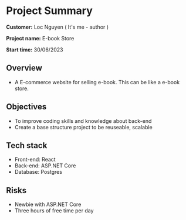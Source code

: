 # Project Summary

**Customer:** Loc Nguyen ( It's me - author )

**Project name:** E-book Store

**Start time:** 30/06/2023

## Overview

- A E-commerce website for selling e-book. This can be like a e-book store.

## Objectives

- To improve coding skills and knowledge about back-end
- Create a base structure project to be reuseable, scalable

## Tech stack

- Front-end: React
- Back-end: ASP.NET Core
- Database: Postgres

## Risks
- Newbie with ASP.NET Core
- Three hours of free time per day 
